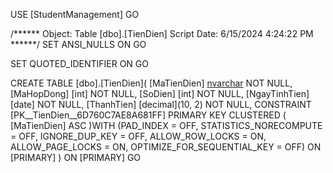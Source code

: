 USE [StudentManagement]
GO

/****** Object:  Table [dbo].[TienDien]    Script Date: 6/15/2024 4:24:22 PM ******/
SET ANSI_NULLS ON
GO

SET QUOTED_IDENTIFIER ON
GO

CREATE TABLE [dbo].[TienDien](
	[MaTienDien] [nvarchar](50) NOT NULL,
	[MaHopDong] [int] NOT NULL,
	[SoDien] [int] NOT NULL,
	[NgayTinhTien] [date] NOT NULL,
	[ThanhTien] [decimal](10, 2) NOT NULL,
 CONSTRAINT [PK__TienDien__6D760C7AE8A681FF] PRIMARY KEY CLUSTERED 
(
	[MaTienDien] ASC
)WITH (PAD_INDEX = OFF, STATISTICS_NORECOMPUTE = OFF, IGNORE_DUP_KEY = OFF, ALLOW_ROW_LOCKS = ON, ALLOW_PAGE_LOCKS = ON, OPTIMIZE_FOR_SEQUENTIAL_KEY = OFF) ON [PRIMARY]
) ON [PRIMARY]
GO


